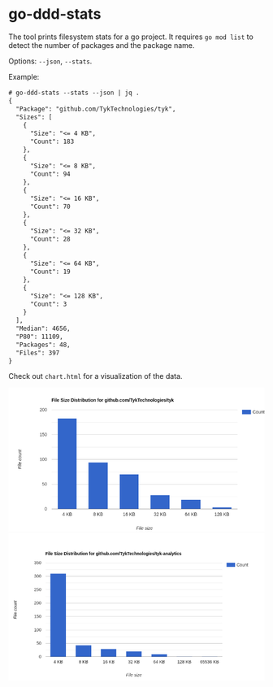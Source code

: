 # go-ddd-stats

The tool prints filesystem stats for a go project. It requires `go mod
list` to detect the number of packages and the package name.

Options: `--json`, `--stats`.

Example:

```
# go-ddd-stats --stats --json | jq .
{
  "Package": "github.com/TykTechnologies/tyk",
  "Sizes": [
    {
      "Size": "<= 4 KB",
      "Count": 183
    },
    {
      "Size": "<= 8 KB",
      "Count": 94
    },
    {
      "Size": "<= 16 KB",
      "Count": 70
    },
    {
      "Size": "<= 32 KB",
      "Count": 28
    },
    {
      "Size": "<= 64 KB",
      "Count": 19
    },
    {
      "Size": "<= 128 KB",
      "Count": 3
    }
  ],
  "Median": 4656,
  "P80": 11109,
  "Packages": 48,
  "Files": 397
}
```

Check out `chart.html` for a visualization of the data.

![](examples/gateway.png)
![](examples/dashboard.png)
